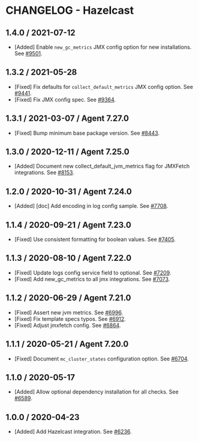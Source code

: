 # CHANGELOG - Hazelcast

## 1.4.0 / 2021-07-12

* [Added] Enable `new_gc_metrics` JMX config option for new installations. See [#9501](https://github.com/DataDog/integrations-core/pull/9501).

## 1.3.2 / 2021-05-28

* [Fixed] Fix defaults for `collect_default_metrics` JMX config option. See [#9441](https://github.com/DataDog/integrations-core/pull/9441).
* [Fixed] Fix JMX config spec. See [#9364](https://github.com/DataDog/integrations-core/pull/9364).

## 1.3.1 / 2021-03-07 / Agent 7.27.0

* [Fixed] Bump minimum base package version. See [#8443](https://github.com/DataDog/integrations-core/pull/8443).

## 1.3.0 / 2020-12-11 / Agent 7.25.0

* [Added] Document new collect_default_jvm_metrics flag for JMXFetch integrations. See [#8153](https://github.com/DataDog/integrations-core/pull/8153).

## 1.2.0 / 2020-10-31 / Agent 7.24.0

* [Added] [doc] Add encoding in log config sample. See [#7708](https://github.com/DataDog/integrations-core/pull/7708).

## 1.1.4 / 2020-09-21 / Agent 7.23.0

* [Fixed] Use consistent formatting for boolean values. See [#7405](https://github.com/DataDog/integrations-core/pull/7405).

## 1.1.3 / 2020-08-10 / Agent 7.22.0

* [Fixed] Update logs config service field to optional. See [#7209](https://github.com/DataDog/integrations-core/pull/7209).
* [Fixed] Add new_gc_metrics to all jmx integrations. See [#7073](https://github.com/DataDog/integrations-core/pull/7073).

## 1.1.2 / 2020-06-29 / Agent 7.21.0

* [Fixed] Assert new jvm metrics. See [#6996](https://github.com/DataDog/integrations-core/pull/6996).
* [Fixed] Fix template specs typos. See [#6912](https://github.com/DataDog/integrations-core/pull/6912).
* [Fixed] Adjust jmxfetch config. See [#6864](https://github.com/DataDog/integrations-core/pull/6864).

## 1.1.1 / 2020-05-21 / Agent 7.20.0

* [Fixed] Document `mc_cluster_states` configuration option. See [#6704](https://github.com/DataDog/integrations-core/pull/6704).

## 1.1.0 / 2020-05-17

* [Added] Allow optional dependency installation for all checks. See [#6589](https://github.com/DataDog/integrations-core/pull/6589).

## 1.0.0 / 2020-04-23

* [Added] Add Hazelcast integration. See [#6236](https://github.com/DataDog/integrations-core/pull/6236).

